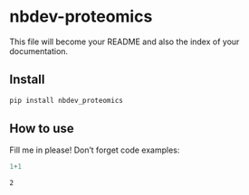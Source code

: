 nbdev-proteomics
================

<!-- WARNING: THIS FILE WAS AUTOGENERATED! DO NOT EDIT! -->

This file will become your README and also the index of your
documentation.

## Install

``` sh
pip install nbdev_proteomics
```

## How to use

Fill me in please! Don’t forget code examples:

``` python
1+1
```

    2
